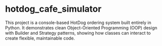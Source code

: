 # hotdog_cafe_simulator
This project is a console-based HotDog ordering system built entirely in Python.   It demonstrates clean Object-Oriented Programming (OOP) design with Builder and Strategy patterns, showing how classes can interact to create flexible, maintainable code.
